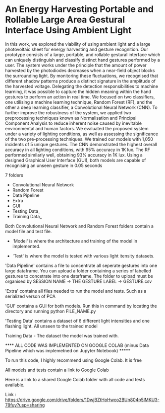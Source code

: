 # An Energy Harvesting Portable and Rollable Large Area Gestural Interface Using Ambient Light

In this work, we explored the viability of using ambient light and a large photovoltaic sheet for energy harvesting
and gesture recognition. Our prototype consists of a large, portable, and rollable gestural interface which can
uniquely distinguish and classify distinct hand gestures performed by a user. The system works under the principle
that the amount of power harvested by the photodiodes decreases when a near-field object blocks the surrounding
light. By monitoring these fluctuations, we recognised that different shadow patterns produce a distinct signature in
the amplitude of the harvested voltage. Delegating the detection responsibilities to machine learning, it was possible
to capture the hidden meaning within the hand gestures to perform an action in real time. We focused on two
classifiers, one utilising a machine learning technique, Random Forest (RF), and the other a deep learning classifier,
a Convolutional Neural Network (CNN). To further improve the robustness of the system, we applied two preprocessing 
techniques known as Normalisation and Principal Component Analysis to reduce inherent noise caused
by inevitable environmental and human factors. We evaluated the proposed system under a variety of lighting
conditions, as well as assessing the significance of the two pre-processing techniques. We trained our models with
1,050 incidents of 5 unique gestures. The CNN demonstrated the highest overall accuracy in all lighting conditions,
with 95% accuracy in 1K lux. The RF performed similarly well, obtaining 93% accuracy in 1K lux. Using a
designed Graphical User Interface (GUI), both models are capable of recognising an unseen gesture in 0.05 seconds

7 folders
 - Convolutional Neural Network
 - Random Forest
 - Data Pipeline
 - Extra
 - GUI
 - Testing Data_
 - Training Data_


Both Convolutional Neural Network and Random Forest folders contain a model file and test file.

- 'Model' is where the architecture and training of the model in implemented.

- 'Test' is where the model is tested with various light itensity datasets. 

'Data Pipeline' contains a file to concentrate all seperate gestures into one large dataframe.
You can upload a folder containing a series of labelled gestures to concetrate into one dataframe. 
The folder to upload must be organised by SESSION NAME -> THE GESTURE LABEL -> GESTURE.csv

'Extra' contains all files needed to run the model and tests. Such as a serialized verson of PCA 

'GUI' contains a GUI for both models. Run this in command by locating the directory and running python FILE_NAME.py

'Testing Data' contains a dataset of 6 different light intensities and one flashing light. All unseen to the trained model

Training Data - The dataset the model was trained with.



**** ALL CODE WAS IMPLEMENTED ON GOOGLE COLAB (minus Data Pipeline which was implemetned on Jupyter Notebook) *****

To run this code, I highly recommend using Google Colab. It is free

All models and tests contain a link to Google Colab

Here is a link to a shared Google Colab folder with all code and tests available.

Link : https://drive.google.com/drive/folders/1DwjBZtHoHwco2BUn804p5lMKU3-78fuy?usp=sharing
